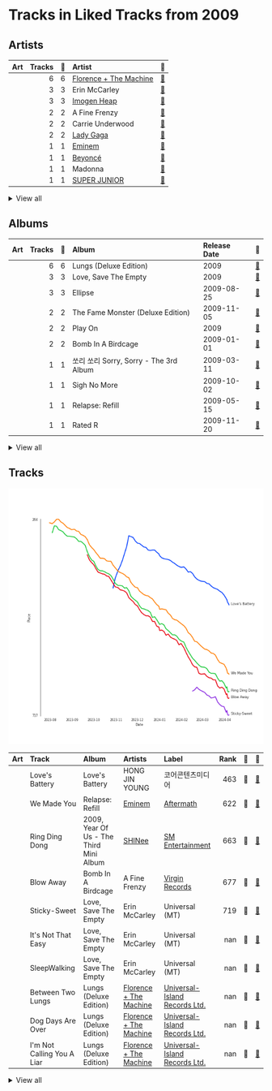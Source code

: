 # Tracks in Liked Tracks from 2009

## Artists

| Art | Tracks | 💚 | Artist | 🔗 |
|:---|---:|---:|:---|:---|
| <img src="https://i.scdn.co/image/ab6761610000e5ebe3c37f869b830d1cf1ec829a" alt="" width="50" /> | 6 | 6 | [Florence + The Machine](../../../artists/florence_+_the_machine/overview.md) | [🔗](https://open.spotify.com/artist/1moxjboGR7GNWYIMWsRjgG) |
| <img src="https://i.scdn.co/image/ab6761610000e5eb271320bcc15789b23aa83a44" alt="" width="50" /> | 3 | 3 | Erin McCarley | [🔗](https://open.spotify.com/artist/6Y4bCmUNPDKqc7dHkVvgim) |
| <img src="https://i.scdn.co/image/ab6761610000e5eb4622b02ee5bd6a21f50ca323" alt="" width="50" /> | 3 | 3 | [Imogen Heap](../../../artists/imogen_heap/overview.md) | [🔗](https://open.spotify.com/artist/6Xb4ezwoAQC4516kI89nWz) |
| <img src="https://i.scdn.co/image/15b7ee7550ed4472700d573803ff90f2967f84d1" alt="" width="50" /> | 2 | 2 | A Fine Frenzy | [🔗](https://open.spotify.com/artist/5dTYaRzOn4rXGBLH052EeQ) |
| <img src="https://i.scdn.co/image/ab6761610000e5ebc1c077c305eb4b2bcac25fd5" alt="" width="50" /> | 2 | 2 | Carrie Underwood | [🔗](https://open.spotify.com/artist/4xFUf1FHVy696Q1JQZMTRj) |
| <img src="https://i.scdn.co/image/ab6761610000e5ebc8d3d98a1bccbe71393dbfbf" alt="" width="50" /> | 2 | 2 | [Lady Gaga](../../../artists/lady_gaga/overview.md) | [🔗](https://open.spotify.com/artist/1HY2Jd0NmPuamShAr6KMms) |
| <img src="https://i.scdn.co/image/ab6761610000e5eba00b11c129b27a88fc72f36b" alt="" width="50" /> | 1 | 1 | [Eminem](../../../artists/eminem/overview.md) | [🔗](https://open.spotify.com/artist/7dGJo4pcD2V6oG8kP0tJRR) |
| <img src="https://i.scdn.co/image/ab6761610000e5eb247f44069c0bd1781df2f785" alt="" width="50" /> | 1 | 1 | [Beyoncé](../../../artists/beyoncé/overview.md) | [🔗](https://open.spotify.com/artist/6vWDO969PvNqNYHIOW5v0m) |
| <img src="https://i.scdn.co/image/ab6761610000e5eb4b36d28b55620959821f4a5b" alt="" width="50" /> | 1 | 1 | Madonna | [🔗](https://open.spotify.com/artist/6tbjWDEIzxoDsBA1FuhfPW) |
| <img src="https://i.scdn.co/image/ab6761610000e5ebe9996e5d7c5b769b2b26ff1a" alt="" width="50" /> | 1 | 1 | [SUPER JUNIOR](../../../artists/super_junior/overview.md) | [🔗](https://open.spotify.com/artist/6gzXCdfYfFe5XKhPKkYqxV) |


<details>
<summary>View all</summary>

| Art | Tracks | 💚 | Artist | 🔗 |
|:---|---:|---:|:---|:---|
| <img src="https://i.scdn.co/image/ab6761610000e5eb99e4fca7c0b7cb166d915789" alt="" width="50" /> | 1 | 1 | [Rihanna](../../../artists/rihanna/overview.md) | [🔗](https://open.spotify.com/artist/5pKCCKE2ajJHZ9KAiaK11H) |
| <img src="https://i.scdn.co/image/ab6761610000e5eb1509ea5c5453d5edba050412" alt="" width="50" /> | 1 | 1 | HONG JIN YOUNG | [🔗](https://open.spotify.com/artist/5LwiBgLTllBUiqQGNiQ7jY) |
| <img src="https://i.scdn.co/image/ab6761610000e5ebdbef9dcf953d83b3faee5904" alt="" width="50" /> | 1 | 1 | Anjulie | [🔗](https://open.spotify.com/artist/4DTbdShHu2RPYEEMUp2XWV) |
| <img src="https://i.scdn.co/image/ab6761610000e5eba36a9f95d59ab791d5e897e9" alt="" width="50" /> | 1 | 1 | Regina Spektor | [🔗](https://open.spotify.com/artist/3z6Gk257P9jNcZbBXJNX5i) |
| <img src="https://i.scdn.co/image/ab6761610000e5eb9dadab92d8236e846b16fe3a" alt="" width="50" /> | 1 | 1 | Mumford & Sons | [🔗](https://open.spotify.com/artist/3gd8FJtBJtkRxdfbTu19U2) |
| <img src="https://i.scdn.co/image/ab6761610000e5eb7a5cfe2597665a3d160e805e" alt="" width="50" /> | 1 | 1 | Justin Timberlake | [🔗](https://open.spotify.com/artist/31TPClRtHm23RisEBtV3X7) |
| <img src="https://i.scdn.co/image/ab6761610000e5eb26e35e5ceab6998278006481" alt="" width="50" /> | 1 | 1 | Brandi Carlile | [🔗](https://open.spotify.com/artist/2sG4zTOLvjKG1PSoOyf5Ej) |
| <img src="https://i.scdn.co/image/ab6761610000e5ebe0001b1abdae41d669a446b7" alt="" width="50" /> | 1 | 1 | [SHINee](../../../artists/shinee/overview.md) | [🔗](https://open.spotify.com/artist/2hRQKC0gqlZGPrmUKbcchR) |
| <img src="https://i.scdn.co/image/ab6761610000e5eb90e3fd86189f24d3f7dcb399" alt="" width="50" /> | 1 | 1 | Ciara | [🔗](https://open.spotify.com/artist/2NdeV5rLm47xAvogXrYhJX) |
| <img src="https://i.scdn.co/image/ab6761610000e5eb1b9743970d802c36233125b3" alt="" width="50" /> | 1 | 1 | Steam Powered Giraffe | [🔗](https://open.spotify.com/artist/1yqs45BSh7457Flyhmdv7f) |
| <img src="https://i.scdn.co/image/ab6761610000e5ebf3517333f4713a51b9ee5457" alt="" width="50" /> | 1 | 1 | Metric | [🔗](https://open.spotify.com/artist/1rCIEwPp5OnXW0ornlSsRl) |
| <img src="https://i.scdn.co/image/ab6761610000e5ebef8cf61fea4923d2bde68200" alt="" width="50" /> | 1 | 1 | [Michael Bublé](../../../artists/michael_bublé/overview.md) | [🔗](https://open.spotify.com/artist/1GxkXlMwML1oSg5eLPiAz3) |
| <img src="https://i.scdn.co/image/ab6761610000e5eb385df356841aaec34a0914aa" alt="" width="50" /> | 1 | 1 | [Girls' Generation](../../../artists/girls__generation/overview.md) | [🔗](https://open.spotify.com/artist/0Sadg1vgvaPqGTOjxu0N6c) |

</details>


## Albums

| Art | Tracks | 💚 | Album | Release Date | 🔗 |
|:---|---:|---:|:---|:---|:---|
| <img src="https://i.scdn.co/image/ab67616d0000b2730672b0f8756ae2af86e8a5ce" alt="" width="50" /> | 6 | 6 | Lungs (Deluxe Edition) | 2009 | [🔗](https://open.spotify.com/album/2FgknX5e7fJlriQtxvpLhZ) |
| <img src="https://i.scdn.co/image/ab67616d0000b2734280a158a96c9b0274eb7e99" alt="" width="50" /> | 3 | 3 | Love, Save The Empty | 2009 | [🔗](https://open.spotify.com/album/1tF7625TFqvfzMbappj1pQ) |
| <img src="https://i.scdn.co/image/ab67616d0000b27317dc79c9dc42ed849bba7020" alt="" width="50" /> | 3 | 3 | Ellipse | 2009-08-25 | [🔗](https://open.spotify.com/album/5AYKGPzPBJNHeKehCxMaq0) |
| <img src="https://i.scdn.co/image/ab67616d0000b2735c9890c0456a3719eeecd8aa" alt="" width="50" /> | 2 | 2 | The Fame Monster (Deluxe Edition) | 2009-11-05 | [🔗](https://open.spotify.com/album/6rePArBMb5nLWEaY9aQqL4) |
| <img src="https://i.scdn.co/image/ab67616d0000b27303668e3f13559554eca8ccc6" alt="" width="50" /> | 2 | 2 | Play On | 2009 | [🔗](https://open.spotify.com/album/3iLrVuA1k7onNmZTuUQH4u) |
| <img src="https://i.scdn.co/image/ab67616d0000b273e7b8e0abcd5cdc4c8b5a238c" alt="" width="50" /> | 2 | 2 | Bomb In A Birdcage | 2009-01-01 | [🔗](https://open.spotify.com/album/07IV5RxLvAUeZbcPm4zOzn) |
| <img src="https://i.scdn.co/image/ab67616d0000b273fb6e8a26c2c4d9a23f888a94" alt="" width="50" /> | 1 | 1 | 쏘리 쏘리 Sorry, Sorry - The 3rd Album | 2009-03-11 | [🔗](https://open.spotify.com/album/3v5XUoZzxbmJbxs7vWTua3) |
| <img src="https://i.scdn.co/image/ab67616d0000b2736d0a13a643d83342430c07da" alt="" width="50" /> | 1 | 1 | Sigh No More | 2009-10-02 | [🔗](https://open.spotify.com/album/6w5W6ZGTvDsppKUOiGMuMo) |
| <img src="https://i.scdn.co/image/ab67616d0000b273506c4cc93e5a6234164125e1" alt="" width="50" /> | 1 | 1 | Relapse: Refill | 2009-05-15 | [🔗](https://open.spotify.com/album/7MZzYkbHL9Tk3O6WeD4Z0Z) |
| <img src="https://i.scdn.co/image/ab67616d0000b273ab647295c0c97446c1f1a3b5" alt="" width="50" /> | 1 | 1 | Rated R | 2009-11-20 | [🔗](https://open.spotify.com/album/7uGmyYwDFJbSc1xs4hkEs2) |


<details>
<summary>View all</summary>

| Art | Tracks | 💚 | Album | Release Date | 🔗 |
|:---|---:|---:|:---|:---|:---|
| <img src="https://i.scdn.co/image/ab67616d0000b273d66fa6cfaadb6b634bd1c640" alt="" width="50" /> | 1 | 1 | Love's Battery | 2009-06-19 | [🔗](https://open.spotify.com/album/03IVWQyi8lzS4t2WQKu5iI) |
| <img src="https://i.scdn.co/image/ab67616d0000b273e374bccc9346fc196d0a6886" alt="" width="50" /> | 1 | 1 | Give Up The Ghost | 2009-10-05 | [🔗](https://open.spotify.com/album/1NhFksWs1Nsz6wQI8ysTkv) |
| <img src="https://i.scdn.co/image/ab67616d0000b273aa7646e7aa8a4e001cb8a805" alt="" width="50" /> | 1 | 1 | Gee - The First Mini Album | 2009-01-05 | [🔗](https://open.spotify.com/album/4YroJ4NELkaJ34JjEZ6RyJ) |
| <img src="https://i.scdn.co/image/ab67616d0000b2738c8d5428b693308705e7caca" alt="" width="50" /> | 1 | 1 | Far | 2009-06-09 | [🔗](https://open.spotify.com/album/5t0lQDPLF22wmWCtSZkIVv) |
| <img src="https://i.scdn.co/image/ab67616d0000b2737fbdcafad432ea5d248788bf" alt="" width="50" /> | 1 | 1 | Fantasy Ride | 2009-05-05 | [🔗](https://open.spotify.com/album/5bIi3gz4jULkZV38aTwLPn) |
| <img src="https://i.scdn.co/image/ab67616d0000b27370d7aa769af19e7e2c2e107b" alt="" width="50" /> | 1 | 1 | Fantasies | 2009-04-14 | [🔗](https://open.spotify.com/album/3Oj8FdHcV6kAiOVWfkqRaA) |
| <img src="https://i.scdn.co/image/ab67616d0000b273f0cc194252888c6658c706ab" alt="" width="50" /> | 1 | 1 | Crazy Love | 2009-10-06 | [🔗](https://open.spotify.com/album/3MXDonOIzrIrCh0HvlACyj) |
| <img src="https://i.scdn.co/image/ab67616d0000b273f77cbbb100e98c8995dccba6" alt="" width="50" /> | 1 | 1 | Celebration (Bonus Track Version) | 2009-09-18 | [🔗](https://open.spotify.com/album/4GU7z3q6fg90MWrkTacYYG) |
| <img src="https://i.scdn.co/image/ab67616d0000b27398d4c378a8c78e84bfcf7743" alt="" width="50" /> | 1 | 1 | Anjulie | 2009-01-01 | [🔗](https://open.spotify.com/album/13ablPhINDfXMbbvgX7eLw) |
| <img src="https://i.scdn.co/image/ab67616d0000b2730595db077a6e829ba4bd6dea" alt="" width="50" /> | 1 | 1 | Album One | 2009-10-30 | [🔗](https://open.spotify.com/album/60nJMMPYjHWNjli6APs40v) |
| <img src="https://i.scdn.co/image/ab67616d0000b273a7fcbfdd783b559de31d181b" alt="" width="50" /> | 1 | 1 | 2009, Year Of Us - The Third Mini Album | 2009-10-19 | [🔗](https://open.spotify.com/album/5AH7uBaxp7ojNCvImOeZvC) |

</details>


## Tracks

![Track score ranking over time](../../../images/playlists/liked_tracks/2009/tracks_time_series.png)

| Art | Track | Album | Artists | Label | Rank | 💚 | 🔗 |
|:---|:---|:---|:---|:---|---:|:---|:---|
| <img src="https://i.scdn.co/image/ab67616d0000b273d66fa6cfaadb6b634bd1c640" alt="" width="50" /> | Love's Battery | Love's Battery | HONG JIN YOUNG | 코어콘텐츠미디어 | 463 | 💚 | [🔗](https://open.spotify.com/track/3ODnfFXZP7hLp2fn2KpGGG) |
| <img src="https://i.scdn.co/image/ab67616d0000b273506c4cc93e5a6234164125e1" alt="" width="50" /> | We Made You | Relapse: Refill | [Eminem](../../../artists/eminem/overview.md) | [Aftermath](../../../labels/aftermath) | 622 | 💚 | [🔗](https://open.spotify.com/track/4UMTp91LHhvW33ol9ZQH0Q) |
| <img src="https://i.scdn.co/image/ab67616d0000b273a7fcbfdd783b559de31d181b" alt="" width="50" /> | Ring Ding Dong | 2009, Year Of Us - The Third Mini Album | [SHINee](../../../artists/shinee/overview.md) | [SM Entertainment](../../../labels/sm_entertainment) | 663 | 💚 | [🔗](https://open.spotify.com/track/4vLqN0bIxIQjlet2mIMBnx) |
| <img src="https://i.scdn.co/image/ab67616d0000b273e7b8e0abcd5cdc4c8b5a238c" alt="" width="50" /> | Blow Away | Bomb In A Birdcage | A Fine Frenzy | [Virgin Records](../../../labels/virgin_records) | 677 | 💚 | [🔗](https://open.spotify.com/track/2phwpCR68nWlTy8ao0PnK2) |
| <img src="https://i.scdn.co/image/ab67616d0000b2734280a158a96c9b0274eb7e99" alt="" width="50" /> | Sticky-Sweet | Love, Save The Empty | Erin McCarley | Universal (MT) | 719 | 💚 | [🔗](https://open.spotify.com/track/52UNaCyLmuWZQMFgiIBvyQ) |
| <img src="https://i.scdn.co/image/ab67616d0000b2734280a158a96c9b0274eb7e99" alt="" width="50" /> | It's Not That Easy | Love, Save The Empty | Erin McCarley | Universal (MT) | nan | 💚 | [🔗](https://open.spotify.com/track/52XDPMr17ILKppuZRBFwqy) |
| <img src="https://i.scdn.co/image/ab67616d0000b2734280a158a96c9b0274eb7e99" alt="" width="50" /> | SleepWalking | Love, Save The Empty | Erin McCarley | Universal (MT) | nan | 💚 | [🔗](https://open.spotify.com/track/5bxPLXz6TCeZtPVx3w4OHM) |
| <img src="https://i.scdn.co/image/ab67616d0000b2730672b0f8756ae2af86e8a5ce" alt="" width="50" /> | Between Two Lungs | Lungs (Deluxe Edition) | [Florence + The Machine](../../../artists/florence_+_the_machine/overview.md) | [Universal-Island Records Ltd.](../../../labels/universal-island_records_ltd_) | nan | 💚 | [🔗](https://open.spotify.com/track/5WnYyCWBbJyLChmd2sbZK9) |
| <img src="https://i.scdn.co/image/ab67616d0000b2730672b0f8756ae2af86e8a5ce" alt="" width="50" /> | Dog Days Are Over | Lungs (Deluxe Edition) | [Florence + The Machine](../../../artists/florence_+_the_machine/overview.md) | [Universal-Island Records Ltd.](../../../labels/universal-island_records_ltd_) | nan | 💚 | [🔗](https://open.spotify.com/track/1YLJVmuzeM2YSUkCCaTNUB) |
| <img src="https://i.scdn.co/image/ab67616d0000b2730672b0f8756ae2af86e8a5ce" alt="" width="50" /> | I'm Not Calling You A Liar | Lungs (Deluxe Edition) | [Florence + The Machine](../../../artists/florence_+_the_machine/overview.md) | [Universal-Island Records Ltd.](../../../labels/universal-island_records_ltd_) | nan | 💚 | [🔗](https://open.spotify.com/track/3euILOYDltKArnqpupsE1W) |


<details>
<summary>View all</summary>

| Art | Track | Album | Artists | Label | Rank | 💚 | 🔗 |
|:---|:---|:---|:---|:---|---:|:---|:---|
| <img src="https://i.scdn.co/image/ab67616d0000b2730672b0f8756ae2af86e8a5ce" alt="" width="50" /> | Kiss With A Fist | Lungs (Deluxe Edition) | [Florence + The Machine](../../../artists/florence_+_the_machine/overview.md) | [Universal-Island Records Ltd.](../../../labels/universal-island_records_ltd_) | nan | 💚 | [🔗](https://open.spotify.com/track/0jv5OcbvTUHgO8FgHhya8b) |
| <img src="https://i.scdn.co/image/ab67616d0000b2730672b0f8756ae2af86e8a5ce" alt="" width="50" /> | Rabbit Heart (Raise It Up) | Lungs (Deluxe Edition) | [Florence + The Machine](../../../artists/florence_+_the_machine/overview.md) | [Universal-Island Records Ltd.](../../../labels/universal-island_records_ltd_) | nan | 💚 | [🔗](https://open.spotify.com/track/5RoLLyMmaEG4WiVMlp7r59) |
| <img src="https://i.scdn.co/image/ab67616d0000b2730672b0f8756ae2af86e8a5ce" alt="" width="50" /> | You've Got The Love | Lungs (Deluxe Edition) | [Florence + The Machine](../../../artists/florence_+_the_machine/overview.md) | [Universal-Island Records Ltd.](../../../labels/universal-island_records_ltd_) | nan | 💚 | [🔗](https://open.spotify.com/track/6u9RqxALwkjJ1ukB1y8vuP) |
| <img src="https://i.scdn.co/image/ab67616d0000b27303668e3f13559554eca8ccc6" alt="" width="50" /> | Cowboy Casanova | Play On | Carrie Underwood | 19 Recordings Limited / Arista Nashville | nan | 💚 | [🔗](https://open.spotify.com/track/6OqdF0vHI9xkqswI7EK0cD) |
| <img src="https://i.scdn.co/image/ab67616d0000b27303668e3f13559554eca8ccc6" alt="" width="50" /> | Undo It | Play On | Carrie Underwood | 19 Recordings Limited / Arista Nashville | nan | 💚 | [🔗](https://open.spotify.com/track/1Fo2N5iXRi37maMboaig7O) |
| <img src="https://i.scdn.co/image/ab67616d0000b27398d4c378a8c78e84bfcf7743" alt="" width="50" /> | Boom | Anjulie | Anjulie | Hear Music | nan | 💚 | [🔗](https://open.spotify.com/track/2Jf86nCe8O3LgAcflzxuy9) |
| <img src="https://i.scdn.co/image/ab67616d0000b273e7b8e0abcd5cdc4c8b5a238c" alt="" width="50" /> | Electric Twist | Bomb In A Birdcage | A Fine Frenzy | [Virgin Records](../../../labels/virgin_records) | nan | 💚 | [🔗](https://open.spotify.com/track/2jQ7ZztDfmt4qeW0tOMIqY) |
| <img src="https://i.scdn.co/image/ab67616d0000b273aa7646e7aa8a4e001cb8a805" alt="" width="50" /> | Gee | Gee - The First Mini Album | [Girls' Generation](../../../artists/girls__generation/overview.md) | [SM Entertainment](../../../labels/sm_entertainment) | nan | 💚 | [🔗](https://open.spotify.com/track/2BQIMF7CyLe2xAKzh74A4C) |
| <img src="https://i.scdn.co/image/ab67616d0000b273fb6e8a26c2c4d9a23f888a94" alt="" width="50" /> | 쏘리 쏘리 Sorry, Sorry | 쏘리 쏘리 Sorry, Sorry - The 3rd Album | [SUPER JUNIOR](../../../artists/super_junior/overview.md) | [SM Entertainment](../../../labels/sm_entertainment) | nan | 💚 | [🔗](https://open.spotify.com/track/5w18nowVMRZrC5Na9Vxoth) |
| <img src="https://i.scdn.co/image/ab67616d0000b27370d7aa769af19e7e2c2e107b" alt="" width="50" /> | Gimme Sympathy | Fantasies | Metric | Metric Music International | nan | 💚 | [🔗](https://open.spotify.com/track/1blxMGAKo9uttR9bHsXCOV) |
| <img src="https://i.scdn.co/image/ab67616d0000b2737fbdcafad432ea5d248788bf" alt="" width="50" /> | Love Sex Magic (feat. Justin Timberlake) | Fantasy Ride | Ciara, Justin Timberlake | LaFace Records | nan | 💚 | [🔗](https://open.spotify.com/track/7xdmTEHRbgQuLR8KpRLLnn) |
| <img src="https://i.scdn.co/image/ab67616d0000b2738c8d5428b693308705e7caca" alt="" width="50" /> | Eet | Far | Regina Spektor | Sire | nan | 💚 | [🔗](https://open.spotify.com/track/0N9WhEz6DiBDvBxa6uJCTY) |
| <img src="https://i.scdn.co/image/ab67616d0000b27317dc79c9dc42ed849bba7020" alt="" width="50" /> | Aha! | Ellipse | [Imogen Heap](../../../artists/imogen_heap/overview.md) | [RCA Records Label](../../../labels/rca_records_label) | nan | 💚 | [🔗](https://open.spotify.com/track/42itRd5WoYb42RSYOloJvD) |
| <img src="https://i.scdn.co/image/ab67616d0000b27317dc79c9dc42ed849bba7020" alt="" width="50" /> | Earth | Ellipse | [Imogen Heap](../../../artists/imogen_heap/overview.md) | [RCA Records Label](../../../labels/rca_records_label) | nan | 💚 | [🔗](https://open.spotify.com/track/4zXgNwVhtfDrPLjKs52msC) |
| <img src="https://i.scdn.co/image/ab67616d0000b27317dc79c9dc42ed849bba7020" alt="" width="50" /> | Wait It Out | Ellipse | [Imogen Heap](../../../artists/imogen_heap/overview.md) | [RCA Records Label](../../../labels/rca_records_label) | nan | 💚 | [🔗](https://open.spotify.com/track/4xszw2YraekWIpj0SZ6Lp6) |
| <img src="https://i.scdn.co/image/ab67616d0000b273f77cbbb100e98c8995dccba6" alt="" width="50" /> | Like a Prayer | Celebration (Bonus Track Version) | Madonna | [Warner Records](../../../labels/warner_records) | nan | 💚 | [🔗](https://open.spotify.com/track/7Bj27KfbcrXFqQd3JsJBUK) |
| <img src="https://i.scdn.co/image/ab67616d0000b2736d0a13a643d83342430c07da" alt="" width="50" /> | Little Lion Man | Sigh No More | Mumford & Sons | Glassnote Entertainment Group LLC | nan | 💚 | [🔗](https://open.spotify.com/track/6JnufVNLIO5F5Lk4sEVLeI) |
| <img src="https://i.scdn.co/image/ab67616d0000b273e374bccc9346fc196d0a6886" alt="" width="50" /> | Caroline | Give Up The Ghost | Brandi Carlile | [Columbia](../../../labels/columbia) | nan | 💚 | [🔗](https://open.spotify.com/track/4DVgaZDTvz72q3jAepAAbe) |
| <img src="https://i.scdn.co/image/ab67616d0000b273f0cc194252888c6658c706ab" alt="" width="50" /> | Haven't Met You Yet | Crazy Love | [Michael Bublé](../../../artists/michael_bublé/overview.md) | [143](../../../labels/143), [Reprise](../../../labels/reprise) | nan | 💚 | [🔗](https://open.spotify.com/track/4fIWvT19w9PR0VVBuPYpWA) |
| <img src="https://i.scdn.co/image/ab67616d0000b2730595db077a6e829ba4bd6dea" alt="" width="50" /> | Brass Goggles | Album One | Steam Powered Giraffe | Steam Powered Giraffe | nan | 💚 | [🔗](https://open.spotify.com/track/4Jo29Uu8726KtzclLNBbmc) |
| <img src="https://i.scdn.co/image/ab67616d0000b2735c9890c0456a3719eeecd8aa" alt="" width="50" /> | Bad Romance | The Fame Monster (Deluxe Edition) | [Lady Gaga](../../../artists/lady_gaga/overview.md) | [Interscope](../../../labels/interscope_records) | nan | 💚 | [🔗](https://open.spotify.com/track/0SiywuOBRcynK0uKGWdCnn) |
| <img src="https://i.scdn.co/image/ab67616d0000b2735c9890c0456a3719eeecd8aa" alt="" width="50" /> | Telephone | The Fame Monster (Deluxe Edition) | [Lady Gaga](../../../artists/lady_gaga/overview.md), [Beyoncé](../../../artists/beyoncé/overview.md) | [Interscope](../../../labels/interscope_records) | nan | 💚 | [🔗](https://open.spotify.com/track/4TCL0qqKyqsMZml0G3M9IM) |
| <img src="https://i.scdn.co/image/ab67616d0000b273ab647295c0c97446c1f1a3b5" alt="" width="50" /> | Rude Boy | Rated R | [Rihanna](../../../artists/rihanna/overview.md) | [Def Jam Recordings](../../../labels/def_jam_recordings) | nan | 💚 | [🔗](https://open.spotify.com/track/60jzFy6Nn4M0iD1d94oteF) |

</details>

